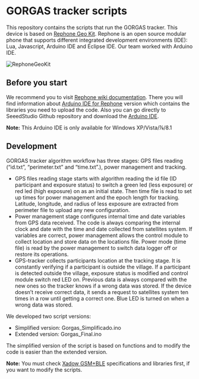 # GORGAS tracker scripts
This repository contains the scripts that run the GORGAS tracker. This device is based on [Rephone Geo Kit](https://www.seeedstudio.com/RePhone-Geo-Kit-p-2624.html). Rephone is an open source modular phone that supports different integrated development environments (IDE): Lua, Javascript, Arduino IDE and Eclipse IDE. Our team worked with Arduino IDE.

![RephoneGeoKit](https://github.com/healthinnovation/gorgas_tracker/blob/master/images/RePhone_Geo_Kit.jpg)

## Before you start
We recommend you to visit [Rephone wiki documentation](http://wiki.seeedstudio.com/RePhone/). There you will find information about [Arduino IDE for Rephone](http://wiki.seeedstudio.com/Arduino_IDE_for_RePhone_Kit/) version which contains the libraries you need to upload the code. Also you can go directly to SeeedStudio Github repository and download the [Arduino IDE](https://github.com/Seeed-Studio/Arduino_IDE_for_RePhone).

**Note:** This Arduino IDE is only available for Windows XP/Vista/⅞/8.1 

## Development
GORGAS tracker algorithm workflow has three stages: GPS files reading (“id.txt”, “perimeter.txt” and “time.txt”.), power management and tracking.
- GPS files reading stage starts with algorithm reading the id file (ID participant and exposure status) to switch a green led (less exposure) or red led (high exposure) on as an initial state. Then time file is read to set up times for power management and the epoch length for tracking. Latitude, longitude, and radius of less exposure are extracted from perimeter file to upload any new configuration.
- Power management stage configures internal time and date variables from GPS data received. The code is always comparing the internal clock and date with the time and date collected from satellites system. If variables are correct, power management allows the control module to collect location and store data on the locations file. Power mode (time file) is read by the power management to switch data logger off or restore its operations.
- GPS-tracker collects participants location at the tracking stage. It is constantly verifying if a participant is outside the village. If a participant is detected outside the village, exposure status is modified and control module switch red LED on. Previous data is always compared with the new ones so the tracker knows if a wrong data was stored. If the device doesn’t receive correct data, it sends a request to satellites system ten times in a row until getting a correct one. Blue LED is turned on when a wrong data was stored.

We developed two script versions:

- Simplified version: Gorgas_Simplificado.ino 
- Extended version: Gorgas_Final.ino

The simplified version of the script is based on functions and to modify the code is easier than the extended version. 

**Note:** You must check [Xadow GSM+BLE](http://wiki.seeedstudio.com/RePhone_Lumi_Kit/#xadow-gsmble) specifications and libraries first, if you want to modify the scripts.
